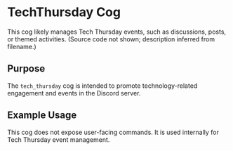 # TechThursday Cog

This cog likely manages Tech Thursday events, such as discussions, posts, or themed activities. (Source code not shown; description inferred from filename.)

## Purpose

The `tech_thursday` cog is intended to promote technology-related engagement and events in the Discord server.

## Example Usage

This cog does not expose user-facing commands. It is used internally for Tech Thursday event management.
